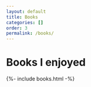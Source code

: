 ```yaml
---
layout: default
title: Books
categories: []
order: 3
permalink: /books/
---
```

# Books I enjoyed

<div class="tab-pane" id="book-list" role="tabpanel" aria-labelledby="books-tab">{%- include books.html -%}</div>

<script>
  $('#video-link').magnificPopup({
    type: 'inline',
    closeOnBgClick: true,
    showCloseBtn: false
  })
</script>
